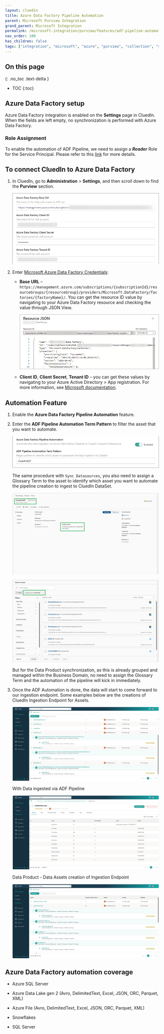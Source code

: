 ```yaml
---
layout: cluedin
title: Azure Data Factory Pipeline Automation
parent: Microsoft Purview Integration
grand_parent: Microsoft Integration
permalink: /microsoft-integration/purview/features/adf-pipeline-automation
nav_order: 100
has_children: false
tags: ["integration", "microsoft", "azure", "purview", "collection", "sync", "adf", "data factory"]
---
```

## On this page
{: .no_toc .text-delta }
- TOC
{:toc}

## Azure Data Factory setup

Azure Data Factory integration is enabled on the **Settings** page in CluedIn. When the fields are left empty, no synchronization is performed with Azure Data Factory.

### Role Assignment

To enable the automation of ADF Pipeline, we need to assign a _**Reader**_ Role for the Service Principal. Please refer to this [link](https://learn.microsoft.com/en-us/purview/troubleshoot-connections) for more details.

## To connect CluedIn to Azure Data Factory

1. In CluedIn, go to **Administration** > **Settings**, and then scroll down to find the **Purview** section.

    ![Input Microsoft Azure Data Factory credentials](../media/adf_settings.png)

1. Enter [Microsoft Azure Data Factory Credentials](https://learn.microsoft.com/en-us/azure/data-factory/quickstart-create-data-factory):

    - **Base URL** – `https://management.azure.com/subscriptions/{subscriptionId}/resourceGroups/{resourceGroup}/providers/Microsoft.DataFactory/factories/{factoryName}/`. You can get the resource ID value by navigating to your Azure Data Factory resource and checking the value through JSON View.

        ![json-view](../media/json-view.png)
    
    - **Client ID**, **Client Secret**, **Tenant ID** – you can get these values by navigating to your Azure Active Directory > App registration. For more information, see [Microsoft documentation](https://learn.microsoft.com/en-us/power-apps/developer/data-platform/walkthrough-register-app-azure-active-directory).

## Automation Feature
1. Enable the **Azure Data Factory Pipeline Automation** feature.

2. Enter the **ADF Pipeline Automation Term Pattern** to filter the asset that you want to automate.

    ![Input Microsoft Azure Data Factory credentials](../media/adf_settings2.png)

    The same procedure with `Sync Datasources`, you also need to assign a Glossary Term to the asset to identify which asset you want to automate the pipeline creation to ingest to CluedIn DataSet.

    ![ADF Glossary Term](../media/adf-automation-glossary-term.png)

    ![ADF Automation Asset List](../media/adf-automation-asset-list.png)

    But for the Data Product synchronization, as this is already grouped and managed within the Business Domain, no need to assign the Glossary Term and the automation of the pipeline will kick in immediately.

3. Once the ADF Automation is done, the data will start to come forward to our ingestion endpoint. Some examples below are the creations of CluedIn Ingestion Endpoint for Assets.

    ![ADF Automation Datasets](../media/adf-automation-datasets.png)

    With Data ingested via ADF Pipeline

    ![ADF Automation Dataset with Data](../media/adf-automation-dataset-with-data.png)

    Data Product - Data Assets creation of Ingestion Endpoint
    
    ![ADF Automation DataProduct Datasets](../media/adf-automation-dataassets-datasets.png)
    
## Azure Data Factory automation coverage

- Azure SQL Server

- Azure Data Lake gen 2 (Avro, DelimitedText, Excel, JSON, ORC, Parquet, XML)

- Azure File (Avro, DelimitedText, Excel, JSON, ORC, Parquet, XML)

- Snowflakes

- SQL Server